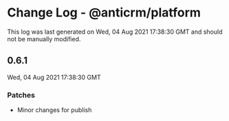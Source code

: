 # Change Log - @anticrm/platform

This log was last generated on Wed, 04 Aug 2021 17:38:30 GMT and should not be manually modified.

## 0.6.1
Wed, 04 Aug 2021 17:38:30 GMT

### Patches

- Minor changes for publish

